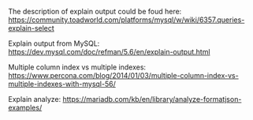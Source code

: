 The description of explain output could be foud here:
https://community.toadworld.com/platforms/mysql/w/wiki/6357.queries-explain-select

Explain output from MySQL:
https://dev.mysql.com/doc/refman/5.6/en/explain-output.html

Multiple column index vs multiple indexes:
https://www.percona.com/blog/2014/01/03/multiple-column-index-vs-multiple-indexes-with-mysql-56/

Explain analyze:
https://mariadb.com/kb/en/library/analyze-formatjson-examples/
